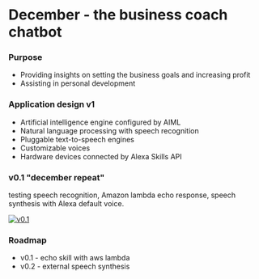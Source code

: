 # December - the business coach chatbot

### Purpose
* Providing insights on setting the business goals and increasing profit
* Assisting in personal development

### Application design v1
* Artificial intelligence engine configured by AIML
* Natural language processing with speech recognition
* Pluggable text-to-speech engines
* Customizable voices
* Hardware devices connected by Alexa Skills API

### v0.1 "december repeat"
testing speech recognition, Amazon lambda echo response, speech synthesis with Alexa default voice.

[![v0.1](https://img.youtube.com/vi/mIq34kkp_8I/0.jpg)](https://youtu.be/mIq34kkp_8I)

### Roadmap
* v0.1 - echo skill with aws lambda
* v0.2 - external speech synthesis
